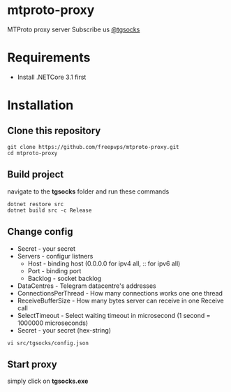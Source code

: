 # mtproto-proxy
MTProto proxy server
Subscribe us [@tgsocks](https://t.me/tgsocks)

# Requirements
* Install .NETCore 3.1 first

# Installation
## Clone this repository
```
git clone https://github.com/freepvps/mtproto-proxy.git
cd mtproto-proxy
```

## Build project
navigate to the **tgsocks** folder and run these commands
```
dotnet restore src
dotnet build src -c Release
```

## Change config
* Secret - your secret
* Servers - configur listners
  * Host - binding host (0.0.0.0 for ipv4 all, :: for ipv6 all)
  * Port - binding port
  * Backlog - socket backlog
* DataCentres - Telegram datacentre's addresses
* ConnectionsPerThread - How many connections works one one thread
* ReceiveBufferSize - How many bytes server can receive in one Receive call
* SelectTimeout - Select waiting timeout in microsecond (1 second = 1000000 microseconds)
* Secret - your secret (hex-string)
```
vi src/tgsocks/config.json
```

## Start proxy
simply click on **tgsocks.exe**

